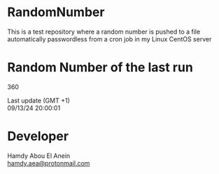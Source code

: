 # RandomNumber    
This is a test repository where a random number is pushed to a file automatically passwordless from a cron job in my Linux CentOS server    
# Random Number of the last run   
360
      
Last update (GMT +1)    
09/13/24 20:00:01
# Developer    
Hamdy Abou El Anein   
hamdy.aea@protonmail.com
